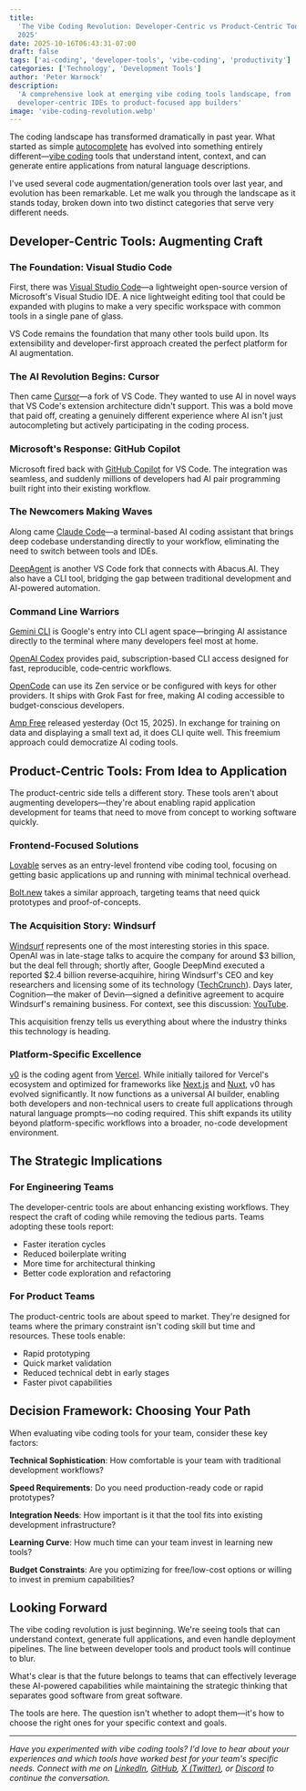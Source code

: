 ```yaml
---
title:
  'The Vibe Coding Revolution: Developer-Centric vs Product-Centric Tools in
  2025'
date: 2025-10-16T06:43:31-07:00
draft: false
tags: ['ai-coding', 'developer-tools', 'vibe-coding', 'productivity']
categories: ['Technology', 'Development Tools']
author: 'Peter Warnock'
description:
  'A comprehensive look at emerging vibe coding tools landscape, from
  developer-centric IDEs to product-focused app builders'
image: 'vibe-coding-revolution.webp'
---
```


The coding landscape has transformed dramatically in past year. What started as
simple [autocomplete](https://en.wikipedia.org/wiki/Autocomplete) has evolved
into something entirely
different—[vibe coding](https://en.wikipedia.org/wiki/Vibe_coding) tools that
understand intent, context, and can generate entire applications from natural
language descriptions.

I've used several code augmentation/generation tools over last year, and
evolution has been remarkable. Let me walk you through the landscape as it
stands today, broken down into two distinct categories that serve very different
needs.

## Developer-Centric Tools: Augmenting Craft

### The Foundation: Visual Studio Code

First, there was
[Visual Studio Code](/tools/visual-studio-code-extensible-editor/)—a lightweight
open-source version of Microsoft's Visual Studio IDE. A nice lightweight editing
tool that could be expanded with plugins to make a very specific workspace with
common tools in a single pane of glass.

VS Code remains the foundation that many other tools build upon. Its
extensibility and developer-first approach created the perfect platform for AI
augmentation.

### The AI Revolution Begins: Cursor

Then came [Cursor](/tools/cursor-ai-native-code-editor/)—a fork of VS Code. They
wanted to use AI in novel ways that VS Code's extension architecture didn't
support. This was a bold move that paid off, creating a genuinely different
experience where AI isn't just autocompleting but actively participating in the
coding process.

### Microsoft's Response: GitHub Copilot

Microsoft fired back with [GitHub Copilot](/tools/github-copilot-2025-update/)
for VS Code. The integration was seamless, and suddenly millions of developers
had AI pair programming built right into their existing workflow.

### The Newcomers Making Waves

Along came [Claude Code](/tools/claude-code-conversational-ai/)—a terminal-based
AI coding assistant that brings deep codebase understanding directly to your
workflow, eliminating the need to switch between tools and IDEs.

[DeepAgent](/tools/deepagent-abacus-ai-integration/) is another VS Code fork
that connects with Abacus.AI. They also have a CLI tool, bridging the gap
between traditional development and AI-powered automation.

### Command Line Warriors

[Gemini CLI](/tools/gemini-cli-google-ai-agent/) is Google's entry into CLI
agent space—bringing AI assistance directly to the terminal where many
developers feel most at home.

[OpenAI Codex](/tools/openai-codex-cli-coding-assistant/) provides paid,
subscription-based CLI access designed for fast, reproducible, code‑centric
workflows.

[OpenCode](/tools/opencode-multi-provider-ai-coding/) can use its Zen service or
be configured with keys for other providers. It ships with Grok Fast for free,
making AI coding accessible to budget-conscious developers.

[Amp Free](/tools/amp-free-ai-cli-tool/) released yesterday (Oct 15, 2025). In
exchange for training on data and displaying a small text ad, it does CLI quite
well. This freemium approach could democratize AI coding tools.

## Product-Centric Tools: From Idea to Application

The product-centric side tells a different story. These tools aren't about
augmenting developers—they're about enabling rapid application development for
teams that need to move from concept to working software quickly.

### Frontend-Focused Solutions

[Lovable](/tools/lovable-frontend-prototyping-tool/) serves as an entry-level
frontend vibe coding tool, focusing on getting basic applications up and running
with minimal technical overhead.

[Bolt.new](/tools/bolt-new-frontend-platform/) takes a similar approach,
targeting teams that need quick prototypes and proof-of-concepts.

### The Acquisition Story: Windsurf

[Windsurf](/tools/windsurf-agentic-ide-cognition-ai/) represents one of the most
interesting stories in this space. OpenAI was in late-stage talks to acquire the
company for around $3 billion, but the deal fell through; shortly after, Google
DeepMind executed a reported $2.4 billion reverse‑acquihire, hiring Windsurf's
CEO and key researchers and licensing some of its technology
([TechCrunch](https://techcrunch.com/2025/07/11/windsurfs-ceo-goes-to-google-openais-acquisition-falls-apart/)).
Days later, Cognition—the maker of Devin—signed a definitive agreement to
acquire Windsurf's remaining business. For context, see this discussion:
[YouTube](https://youtu.be/g8nC1-d4Ce4?si=GfV9qkmTiwhxai_c).

This acquisition frenzy tells us everything about where the industry thinks this
technology is heading.

### Platform-Specific Excellence

[v0](/tools/v0-vercel-ai-coding-agent/) is the coding agent from
[Vercel](/tools/vercel-web-development-platform/). While initially tailored for
Vercel's ecosystem and optimized for frameworks like
[Next.js](/tools/nextjs-react-framework-for-production/) and
[Nuxt](/tools/nuxt-vuejs-framework-for-universal-apps/), v0 has evolved
significantly. It now functions as a universal AI builder, enabling both
developers and non-technical users to create full applications through natural
language prompts—no coding required. This shift expands its utility beyond
platform-specific workflows into a broader, no-code development environment.

## The Strategic Implications

### For Engineering Teams

The developer-centric tools are about enhancing existing workflows. They respect
the craft of coding while removing the tedious parts. Teams adopting these tools
report:

- Faster iteration cycles
- Reduced boilerplate writing
- More time for architectural thinking
- Better code exploration and refactoring

### For Product Teams

The product-centric tools are about speed to market. They're designed for teams
where the primary constraint isn't coding skill but time and resources. These
tools enable:

- Rapid prototyping
- Quick market validation
- Reduced technical debt in early stages
- Faster pivot capabilities

## Decision Framework: Choosing Your Path

When evaluating vibe coding tools for your team, consider these key factors:

**Technical Sophistication**: How comfortable is your team with traditional
development workflows?

**Speed Requirements**: Do you need production-ready code or rapid prototypes?

**Integration Needs**: How important is it that the tool fits into existing
development infrastructure?

**Learning Curve**: How much time can your team invest in learning new tools?

**Budget Constraints**: Are you optimizing for free/low-cost options or willing
to invest in premium capabilities?

## Looking Forward

The vibe coding revolution is just beginning. We're seeing tools that can
understand context, generate full applications, and even handle deployment
pipelines. The line between developer tools and product tools will continue to
blur.

What's clear is that the future belongs to teams that can effectively leverage
these AI-powered capabilities while maintaining the strategic thinking that
separates good software from great software.

The tools are here. The question isn't whether to adopt them—it's how to choose
the right ones for your specific context and goals.

---

_Have you experimented with vibe coding tools? I'd love to hear about your
experiences and which tools have worked best for your team's specific needs.
Connect with me on [LinkedIn](https://www.linkedin.com/in/peterwarnock/),
[GitHub](https://github.com/pwarnock/),
[X (Twitter)](https://twitter.com/pwarnock/), or
[Discord](https://discord.gg/pwarnock) to continue the conversation._
